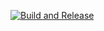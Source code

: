 [![Build and Release](https://github.com/emmetienne/Emmetienne.SolutionReplicator/actions/workflows/build-and-release.yml/badge.svg?branch=main)](https://github.com/emmetienne/Emmetienne.SolutionReplicator/actions/workflows/build-and-release.yml)
